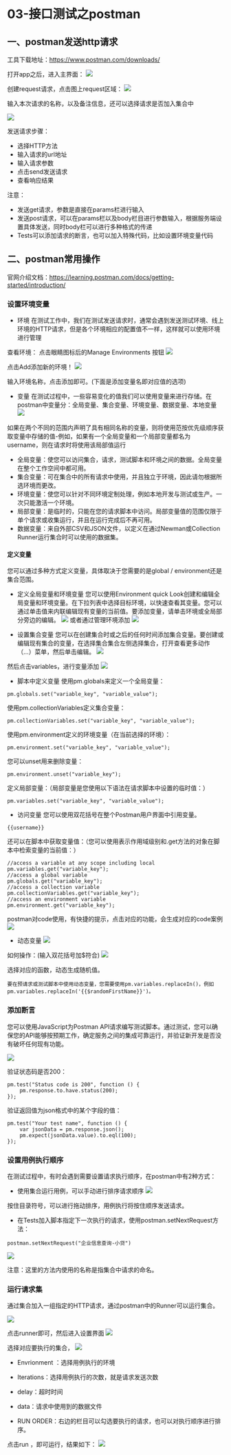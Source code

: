 # 03-接口测试之postman


## 一、postman发送http请求


工具下载地址：https://www.postman.com/downloads/

打开app之后，进入主界面：
![](_v_images/20200804175139083_1080008546.png)



创建request请求，点击图上request区域：
![](_v_images/20200804175304489_1171848178.png)

输入本次请求的名称，以及备注信息，还可以选择请求是否加入集合中

![](_v_images/20200804175546695_679801009.png)

发送请求步骤：

- 选择HTTP方法
- 输入请求的url地址
- 输入请求参数
- 点击send发送请求
- 查看响应结果

注意：

- 发送get请求，参数是直接在params栏进行输入
- 发送post请求，可以在params栏以及body栏目进行参数输入，根据服务端设置具体发送，同时body栏可以进行多种格式的传递
- Tests可以添加请求的断言，也可以加入特殊代码，比如设置环境变量代码


## 二、postman常用操作

官网介绍文档：https://learning.postman.com/docs/getting-started/introduction/

### 设置环境变量

- 环境
在测试工作中，我们在测试发送请求时，通常会遇到发送测试环境、线上环境的HTTP请求，但是各个环境相应的配置值不一样，这样就可以使用环境进行管理

查看环境：
点击眼睛图标后的Manage Environments 按钮
![](_v_images/20200805094635720_217653154.png)

点击Add添加新的环境！
![](_v_images/20200805094923324_931908437.png)

输入环境名称，点击添加即可。(下面是添加变量名即对应值的选项)


- 变量
在测试过程中，一些容易变化的值我们可以使用变量来进行存储。在postman中变量分：全局变量、集合变量、环境变量、数据变量、本地变量
![](_v_images/20200805095450857_986863088.png)

如果在两个不同的范围内声明了具有相同名称的变量，则将使用范按优先级顺序获取变量中存储的值-例如，如果有一个全局变量和一个局部变量都名为username，则在请求时将使用该局部值运行

- 全局变量：使您可以访问集合，请求，测试脚本和环境之间的数据。全局变量在整个工作空间中都可用。
- 集合变量：可在集合中的所有请求中使用，并且独立于环境，因此请勿根据所选环境而更改。
- 环境变量：使您可以针对不同环境定制处理，例如本地开发与测试或生产。一次只能激活一个环境。
- 局部变量：是临时的，只能在您的请求脚本中访问。局部变量值的范围仅限于单个请求或收集运行，并且在运行完成后不再可用。
- 数据变量：来自外部CSV和JSON文件，以定义在通过Newman或Collection Runner运行集合时可以使用的数据集。


#### 定义变量
您可以通过多种方式定义变量，具体取决于您需要的是global / environment还是集合范围。


- 定义全局变量和环境变量
您可以使用Environment quick Look创建和编辑全局变量和环境变量。在下拉列表中选择目标环境，以快速查看其变量。您可以通过单击值来内联编辑现有变量的当前值。要添加变量，请单击环境或全局部分旁边的编辑。
![](_v_images/20200805100739453_1225408777.png)
或者通过管理环境添加
![](_v_images/20200805100926151_1077140309.png)


- 设置集合变量
您可以在创建集合时或之后的任何时间添加集合变量。要创建或编辑现有集合的变量，在选择集合集合左侧选择集合，打开查看更多动作（...）菜单，然后单击编辑。
![](_v_images/20200805101123978_210029153.png)

然后点击variables，进行变量添加
![](_v_images/20200805101205381_1644342450.png)

- 脚本中定义变量
使用pm.globals来定义一个全局变量：
```
pm.globals.set("variable_key", "variable_value");
```
使用pm.collectionVariables定义集合变量：
```
pm.collectionVariables.set("variable_key", "variable_value");
```
使用pm.environment定义的环境变量（在当前选择的环境）：
```
pm.environment.set("variable_key", "variable_value");
```
您可以unset用来删除变量：
```
pm.environment.unset("variable_key");
```
定义局部变量：（局部变量是您使用以下语法在请求脚本中设置的临时值：）
```
pm.variables.set("variable_key", "variable_value");
```

- 访问变量
您可以使用双花括号在整个Postman用户界面中引用变量。
```
{{username}}
```
还可以在脚本中获取变量值：（您可以使用表示作用域级别和.get方法的对象在脚本中检索变量的当前值：）
```
//access a variable at any scope including local
pm.variables.get("variable_key");
//access a global variable
pm.globals.get("variable_key");
//access a collection variable
pm.collectionVariables.get("variable_key");
//access an environment variable
pm.environment.get("variable_key");
```

postman对code使用，有快捷的提示，点击对应的功能，会生成对应的code案例
![](_v_images/20200805101936244_496503907.png)



- 动态变量
![](_v_images/20200805102753274_1767196354.png)


如何操作：(输入双花括号加$符合)
![](_v_images/20200805102842468_1570283668.png)

选择对应的函数，动态生成随机值。

```
要在预请求或测试脚本中使用动态变量，您需要使用pm.variables.replaceIn()，例如pm.variables.replaceIn('{{$randomFirstName}}')。
```

### 添加断言
您可以使用JavaScript为Postman API请求编写测试脚本。通过测试，您可以确保您的API能够按预期工作，确定服务之间的集成可靠运行，并验证新开发是否没有破坏任何现有功能。

![](_v_images/20200805103438805_1331070093.png)


验证状态码是否200：
```
pm.test("Status code is 200", function () {
    pm.response.to.have.status(200);
});

```
验证返回值为json格式中的某个字段的值：
```
pm.test("Your test name", function () {
    var jsonData = pm.response.json();
    pm.expect(jsonData.value).to.eql(100);
});
```



### 设置用例执行顺序

在测试过程中，有时会遇到需要设置请求执行顺序，在postman中有2种方式：

- 使用集合运行用例，可以手动进行排序请求顺序
![](_v_images/20200805103952364_957902252.png)

按住目录符号，可以进行拖动排序，用例执行将按住顺序发送请求。

  
- 在Tests加入脚本指定下一次执行的请求，使用postman.setNextRequest方法：
```
postman.setNextRequest("企业信息查询-小贷")
```
![](_v_images/20200805104212681_1925731452.png)

注意：这里的方法内使用的名称是指集合中请求的命名。


### 运行请求集

通过集合加入一组指定的HTTP请求，通过postman中的Runner可以运行集合。

![](_v_images/20200805104539953_1042469827.png)

 点击runner即可，然后进入设置界面
 ![](_v_images/20200805104633450_1618790163.png)

选择对应要执行的集合，
![](_v_images/20200805104739290_535945698.png)


- Envrionment ：选择用例执行的环境
- Iterations：选择用例执行的次数，就是请求发送次数
- delay：超时时间
- data：请求中使用到的数据文件

- RUN ORDER：右边的栏目可以勾选要执行的请求，也可以对执行顺序进行排序。



点击run ，即可运行，结果如下：
![](_v_images/20200805105528603_1459784985.png)

